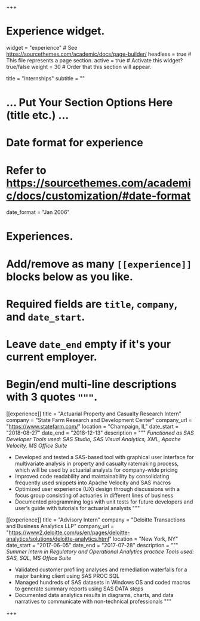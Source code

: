 +++
# Experience widget. 
widget = "experience"  # See https://sourcethemes.com/academic/docs/page-builder/
headless = true        # This file represents a page section.
active = true          # Activate this widget? true/false
weight = 30            # Order that this section will appear.

title = "Internships"
subtitle = ""

# ... Put Your Section Options Here (title etc.) ...

# Date format for experience
#   Refer to https://sourcethemes.com/academic/docs/customization/#date-format
date_format = "Jan 2006"

# Experiences.
#   Add/remove as many `[[experience]]` blocks below as you like.
#   Required fields are `title`, `company`, and `date_start`.
#   Leave `date_end` empty if it's your current employer.
#   Begin/end multi-line descriptions with 3 quotes `"""`.
[[experience]]
  title = "Actuarial Property and Casualty Research Intern"
  company = "State Farm Research and Development Center"
  company_url = "https://www.statefarm.com/"
  location = "Champaign, IL"
  date_start = "2018-08-27"
  date_end = "2018-12-13"
  description = """
  _Functioned as SAS Developer_ 
  _Tools used: SAS Studio, SAS Visual Analytics, XML, Apache Velocity, MS Office Suite_ 

  * Developed and tested a SAS-based tool with graphical user interface for multivariate analysis in property and casualty ratemaking process, which will be used by actuarial analysts for company-wide pricing 
  * Improved code readability and maintainability by consolidating frequently used snippets into Apache Velocity and SAS macros  
  * Optimized user experience (UX) design through discussions with a focus group consisting of actuaries in different lines of business 
  * Documented programming logs with unit tests for future developers and user’s guide with tutorials for actuarial analysts 
  """

[[experience]]
  title = "Advisory Intern"
  company = "Deloitte Transactions and Business Analytics LLP"
  company_url = "https://www2.deloitte.com/us/en/pages/deloitte-analytics/solutions/deloitte-analytics.html"
  location = "New York, NY"
  date_start = "2017-06-05"
  date_end = "2017-07-28"
  description = """
  _Summer intern in Regulatory and Operational Analytics practice_ 
  _Tools used: SAS, SQL, MS Office Suite_ 
  
  * Validated customer profiling analyses and remediation waterfalls for a major banking client using SAS PROC SQL 
  * Managed hundreds of SAS datasets in Windows OS and coded macros to generate summary reports using SAS DATA steps 
  * Documented data analytics results in diagrams, charts, and data narratives to communicate with non-technical professionals 
  """

+++

